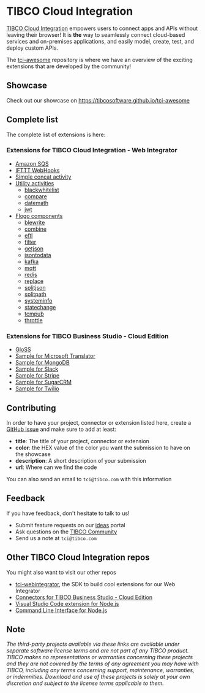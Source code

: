 # TIBCO Cloud Integration

[TIBCO Cloud Integration](https://www.tibco.com/products/tibco-cloud-integration) empowers users to connect apps and APIs without leaving their browser! It is **the** way to seamlessly connect cloud-based services and on-premises applications, and easily model, create, test, and deploy custom APIs.

The [tci-awesome](https://github.com/TIBCOSoftware/tci-awesome) repository is where we have an overview of the exciting extensions that are developed by the community!

## Showcase
Check out our showcase on https://tibcosoftware.github.io/tci-awesome

## Complete list
The complete list of extensions is here:

### Extensions for TIBCO Cloud Integration - Web Integrator
* [Amazon SQS](https://github.com/TIBCOSoftware/tci-webintegrator/tree/master/examples/AWS)
* [IFTTT WebHooks](https://github.com/retgits/wi-ifttt-extension)
* [Simple concat activity](https://github.com/TIBCOSoftware/tci-webintegrator/tree/master/examples/TIBCO/activity/concat)
* [Utility activities](https://github.com/ayh20/flogo-components)
  * [blackwhitelist](https://github.com/ayh20/flogo-components/tree/master/activity/blackwhitelist)
  * [compare](https://github.com/ayh20/flogo-components/tree/master/activity/compare)
  * [datemath](https://github.com/ayh20/flogo-components/tree/master/activity/datemath)
  * [jwt](https://github.com/ayh20/flogo-components/tree/master/activity/jwt)
* [Flogo components](https://github.com/jvanderl/flogo-components)
  * [blewrite](https://github.com/jvanderl/flogo-components/tree/master/activity/blewrite)
  * [combine](https://github.com/jvanderl/flogo-components/tree/master/activity/combine)
  * [eftl](https://github.com/jvanderl/flogo-components/tree/master/activity/eftl)
  * [filter](https://github.com/jvanderl/flogo-components/tree/master/activity/filter)
  * [getjson](https://github.com/jvanderl/flogo-components/tree/master/activity/getjson)
  * [jsontodata](https://github.com/jvanderl/flogo-components/tree/master/activity/jsontodata)
  * [kafka](https://github.com/jvanderl/flogo-components/tree/master/activity/kafka)
  * [mqtt](https://github.com/jvanderl/flogo-components/tree/master/activity/mqtt)
  * [redis](https://github.com/jvanderl/flogo-components/tree/master/activity/redis)
  * [replace](https://github.com/jvanderl/flogo-components/tree/master/activity/replace)
  * [splitjson](https://github.com/jvanderl/flogo-components/tree/master/activity/splitjson)
  * [splitpath](https://github.com/jvanderl/flogo-components/tree/master/activity/splitpath)
  * [systeminfo](https://github.com/jvanderl/flogo-components/tree/master/activity/systeminfo)
  * [statechange](https://github.com/jvanderl/flogo-components/tree/master/activity/statechange)
  * [tcmpub](https://github.com/jvanderl/flogo-components/tree/master/activity/tcmpub)
  * [throttle](https://github.com/jvanderl/flogo-components/tree/master/activity/throttle)

### Extensions for TIBCO Business Studio - Cloud Edition
* [GloSS](https://github.com/TIBCOSoftware/tci-studio-samples/tree/master/TIBCO%20Business%20Studio-Cloud%20Edition/GloSS)
* [Sample for Microsoft Translator](https://github.com/TIBCOSoftware/tci-studio-samples/tree/master/TIBCO%20Business%20Studio-Cloud%20Edition/Sample%20for%20Microsoft%20Translator)
* [Sample for MongoDB](https://github.com/TIBCOSoftware/tci-studio-samples/tree/master/TIBCO%20Business%20Studio-Cloud%20Edition/Sample%20for%20MongoDB)
* [Sample for Slack](https://github.com/TIBCOSoftware/tci-studio-samples/tree/master/TIBCO%20Business%20Studio-Cloud%20Edition/Sample%20for%20Slack)
* [Sample for Stripe](https://github.com/TIBCOSoftware/tci-studio-samples/tree/master/TIBCO%20Business%20Studio-Cloud%20Edition/Sample%20for%20Stripe)
* [Sample for SugarCRM](https://github.com/TIBCOSoftware/tci-studio-samples/tree/master/TIBCO%20Business%20Studio-Cloud%20Edition/Sample%20for%20SugarCRM)
* [Sample for Twilio](https://github.com/TIBCOSoftware/tci-studio-samples/tree/master/TIBCO%20Business%20Studio-Cloud%20Edition/Sample%20for%20Twilio)


## Contributing

In order to have your project, connector or extension listed here, create a [GitHub issue](https://github.com/TIBCOSoftware/tci-awesome/issues) and make sure to add at least:
* **title**: The title of your project, connector or extension
* **color**: the HEX value of the color you want the submission to have on the showcase
* **description**: A short description of your submission
* **url**: Where can we find the code

You can also send an email to `tci@tibco.com` with this information

## Feedback
If you have feedback, don't hesitate to talk to us!

* Submit feature requests on our [ideas](https://ideas.tibco.com/?project=TCI) portal
* Ask questions on the [TIBCO Community](https://community.tibco.com/answers/product/344006)
* Send us a note at `tci@tibco.com`

## Other TIBCO Cloud Integration repos
You might also want to visit our other repos
* [tci-webintegrator](https://github.com/TIBCOSoftware/tci-webintegrator), the SDK to build cool extensions for our Web Integrator
* [Connectors for TIBCO Business Studio - Cloud Edition](https://github.com/TIBCOSoftware/tci-studio-samples)
* [Visual Studio Code extension for Node.js](https://github.com/TIBCOSoftware/vscode-extension-tci)
* [Command Line Interface for Node.js](https://github.com/TIBCOSoftware/tibcli-node)

## Note

_The third-party projects available via these links are available under separate software license terms and are not part of any TIBCO product. TIBCO makes no representations or warranties concerning these projects and they are not covered by the terms of any agreement you may have with TIBCO, including any terms concerning support, maintenance, warranties, or indemnities.  Download and use of these projects is solely at your own discretion and subject to the license terms applicable to them._
